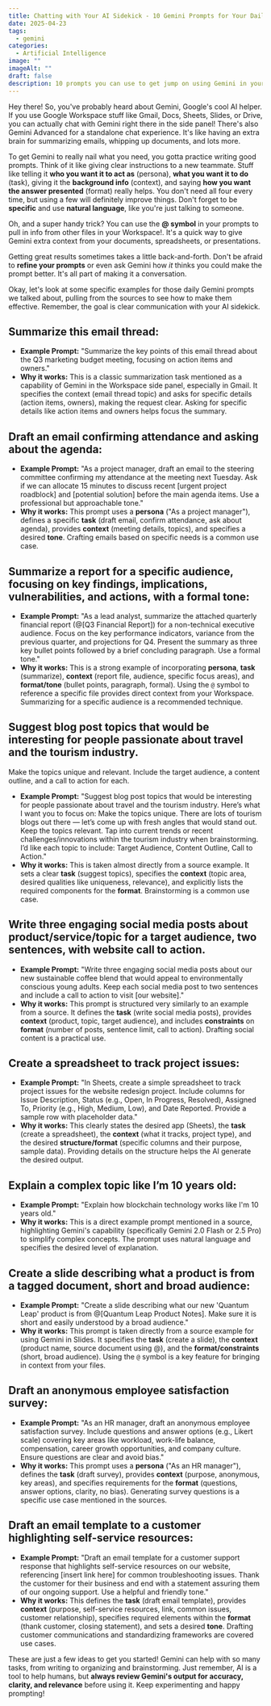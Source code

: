 ```yaml
---
title: Chatting with Your AI Sidekick - 10 Gemini Prompts for Your Daily Grind
date: 2025-04-23
tags:
  - gemini
categories:
  - Artificial Intelligence
image: ""
imageAlt: ""
draft: false
description: 10 prompts you can use to get jump on using Gemini in your daily life
---
```

Hey there! So, you've probably heard about Gemini, Google's cool AI helper. If you use Google Workspace stuff like Gmail, Docs, Sheets, Slides, or Drive, you can actually chat with Gemini right there in the side panel! There's also Gemini Advanced for a standalone chat experience. It's like having an extra brain for summarizing emails, whipping up documents, and lots more.

To get Gemini to really nail what you need, you gotta practice writing good prompts. Think of it like giving clear instructions to a new teammate. Stuff like telling it **who you want it to act as** (persona), **what you want it to do** (task), giving it the **background info** (context), and saying **how you want the answer presented** (format) really helps. You don't need all four every time, but using a few will definitely improve things. Don't forget to be **specific** and use **natural language**, like you're just talking to someone.

Oh, and a super handy trick? You can use the **@ symbol** in your prompts to pull in info from other files in your Workspace!. It's a quick way to give Gemini extra context from your documents, spreadsheets, or presentations.

Getting great results sometimes takes a little back-and-forth. Don't be afraid to **refine your prompts** or even ask Gemini how _it_ thinks you could make the prompt better. It's all part of making it a conversation.

Okay, let's look at some specific examples for those daily Gemini prompts we talked about, pulling from the sources to see how to make them effective. Remember, the goal is clear communication with your AI sidekick.

## Summarize this email thread:
*   **Example Prompt:** "Summarize the key points of this email thread about the Q3 marketing budget meeting, focusing on action items and owners."
*   **Why it works:** This is a classic summarization task mentioned as a capability of Gemini in the Workspace side panel, especially in Gmail. It specifies the context (email thread topic) and asks for specific details (action items, owners), making the request clear. Asking for specific details like action items and owners helps focus the summary.

## Draft an email confirming attendance and asking about the agenda:
*   **Example Prompt:** "As a project manager, draft an email to the steering committee confirming my attendance at the meeting next Tuesday. Ask if we can allocate 15 minutes to discuss recent \[urgent project roadblock] and \[potential solution] before the main agenda items. Use a professional but approachable tone."
*   **Why it works:** This prompt uses a **persona** ("As a project manager"), defines a specific **task** (draft email, confirm attendance, ask about agenda), provides **context** (meeting details, topics), and specifies a desired **tone**. Crafting emails based on specific needs is a common use case.

## Summarize a report for a specific audience, focusing on key findings, implications, vulnerabilities, and actions, with a formal tone:
*   **Example Prompt:** "As a lead analyst, summarize the attached quarterly financial report (@[Q3 Financial Report]) for a non-technical executive audience. Focus on the key performance indicators, variance from the previous quarter, and projections for Q4. Present the summary as three key bullet points followed by a brief concluding paragraph. Use a formal tone."
*   **Why it works:** This is a strong example of incorporating **persona**, **task** (summarize), **context** (report file, audience, specific focus areas), and **format/tone** (bullet points, paragraph, formal). Using the `@` symbol to reference a specific file provides direct context from your Workspace. Summarizing for a specific audience is a recommended technique.

## Suggest blog post topics that would be interesting for people passionate about travel and the tourism industry. 
Make the topics unique and relevant. Include the target audience, a content outline, and a call to action for each.
*   **Example Prompt:** "Suggest blog post topics that would be interesting for people passionate about travel and the tourism industry. Here’s what I want you to focus on: Make the topics unique. There are lots of tourism blogs out there — let’s come up with fresh angles that would stand out. Keep the topics relevant. Tap into current trends or recent challenges/innovations within the tourism industry when brainstorming. I’d like each topic to include: Target Audience, Content Outline, Call to Action."
*   **Why it works:** This is taken almost directly from a source example. It sets a clear **task** (suggest topics), specifies the **context** (topic area, desired qualities like uniqueness, relevance), and explicitly lists the required components for the **format**. Brainstorming is a common use case.

## Write three engaging social media posts about product/service/topic for a target audience, two sentences, with website call to action.
*   **Example Prompt:** "Write three engaging social media posts about our new sustainable coffee blend that would appeal to environmentally conscious young adults. Keep each social media post to two sentences and include a call to action to visit \[our website]."
*   **Why it works:** This prompt is structured very similarly to an example from a source. It defines the **task** (write social media posts), provides **context** (product, topic, target audience), and includes **constraints** on **format** (number of posts, sentence limit, call to action). Drafting social content is a practical use.

## Create a spreadsheet to track project issues:
*   **Example Prompt:** "In Sheets, create a simple spreadsheet to track project issues for the website redesign project. Include columns for Issue Description, Status (e.g., Open, In Progress, Resolved), Assigned To, Priority (e.g., High, Medium, Low), and Date Reported. Provide a sample row with placeholder data."
*   **Why it works:** This clearly states the desired app (Sheets), the **task** (create a spreadsheet), the **context** (what it tracks, project type), and the desired **structure/format** (specific columns and their purpose, sample data). Providing details on the structure helps the AI generate the desired output.

## Explain a complex topic like I’m 10 years old:
*   **Example Prompt:** "Explain how blockchain technology works like I'm 10 years old."
*   **Why it works:** This is a direct example prompt mentioned in a source, highlighting Gemini's capability (specifically Gemini 2.0 Flash or 2.5 Pro) to simplify complex concepts. The prompt uses natural language and specifies the desired level of explanation.

## Create a slide describing what a product is from a tagged document, short and broad audience:
*   **Example Prompt:** "Create a slide describing what our new 'Quantum Leap' product is from @[Quantum Leap Product Notes]. Make sure it is short and easily understood by a broad audience."
*   **Why it works:** This prompt is taken directly from a source example for using Gemini in Slides. It specifies the **task** (create a slide), the **context** (product name, source document using @), and the **format/constraints** (short, broad audience). Using the `@` symbol is a key feature for bringing in context from your files.

## Draft an anonymous employee satisfaction survey:
*   **Example Prompt:** "As an HR manager, draft an anonymous employee satisfaction survey. Include questions and answer options (e.g., Likert scale) covering key areas like workload, work-life balance, compensation, career growth opportunities, and company culture. Ensure questions are clear and avoid bias."
*   **Why it works:** This prompt uses a **persona** ("As an HR manager"), defines the **task** (draft survey), provides **context** (purpose, anonymous, key areas), and specifies requirements for the **format** (questions, answer options, clarity, no bias). Generating survey questions is a specific use case mentioned in the sources.

## Draft an email template to a customer highlighting self-service resources:
*   **Example Prompt:** "Draft an email template for a customer support response that highlights self-service resources on our website, referencing \[insert link here] for common troubleshooting issues. Thank the customer for their business and end with a statement assuring them of our ongoing support. Use a helpful and friendly tone."
*   **Why it works:** This defines the **task** (draft email template), provides **context** (purpose, self-service resources, link, common issues, customer relationship), specifies required elements within the **format** (thank customer, closing statement), and sets a desired **tone**. Drafting customer communications and standardizing frameworks are covered use cases.

These are just a few ideas to get you started! Gemini can help with so many tasks, from writing to organizing and brainstorming. Just remember, AI is a tool to help humans, but **always review Gemini's output for accuracy, clarity, and relevance** before using it. Keep experimenting and happy prompting!